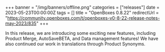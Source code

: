 +++
banner = "/img/banners/offline.png"
categories = ["releases"]
date = 2023-05-23T00:00:00Z
tags = []
title = "OpenBoxes 0.8.22"
redirectUrl = "https://community.openboxes.com/t/openboxes-v0-8-22-release-notes-may-2023/835"
+++

In this release, we are introducing some exciting new features, including Product Merge,
AutoSaveBETA, and Data management features! We have also continued our work in translations
through Product Synonyms.

<!--more-->


